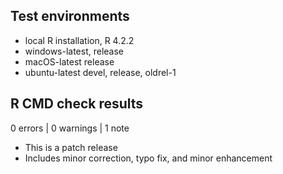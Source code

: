 ## Test environments

* local R installation, R 4.2.2
* windows-latest, release
* macOS-latest release
* ubuntu-latest devel, release, oldrel-1

## R CMD check results

0 errors | 0 warnings | 1 note

* This is a patch release
* Includes minor correction, typo fix, and minor enhancement
